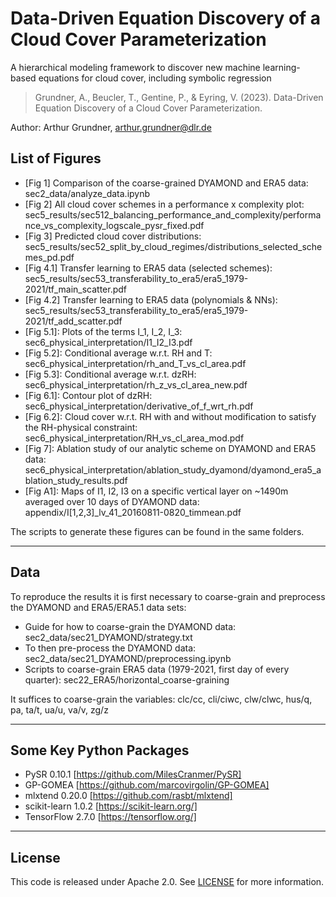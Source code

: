 # Data-Driven Equation Discovery of a Cloud Cover Parameterization
A hierarchical modeling framework to discover new machine learning-based equations for cloud cover, including symbolic regression

> Grundner, A., Beucler, T., Gentine, P., & Eyring, V. (2023). Data-Driven Equation Discovery of a Cloud Cover Parameterization.

Author: Arthur Grundner, [arthur.grundner@dlr.de](mailto:arthur.grundner@dlr.de)

## List of Figures

- [Fig 1] Comparison of the coarse-grained DYAMOND and ERA5 data: sec2_data/analyze_data.ipynb
- [Fig 2] All cloud cover schemes in a performance x complexity plot: sec5_results/sec512_balancing_performance_and_complexity/performance_vs_complexity_logscale_pysr_fixed.pdf
- [Fig 3] Predicted cloud cover distributions: sec5_results/sec52_split_by_cloud_regimes/distributions_selected_schemes_pd.pdf 
- [Fig 4.1] Transfer learning to ERA5 data (selected schemes): sec5_results/sec53_transferability_to_era5/era5_1979-2021/tf_main_scatter.pdf
- [Fig 4.2] Transfer learning to ERA5 data (polynomials & NNs): sec5_results/sec53_transferability_to_era5/era5_1979-2021/tf_add_scatter.pdf
- [Fig 5.1]: Plots of the terms I_1, I_2, I_3: sec6_physical_interpretation/I1_I2_I3.pdf
- [Fig 5.2]: Conditional average w.r.t. RH and T: sec6_physical_interpretation/rh_and_T_vs_cl_area.pdf
- [Fig 5.3]: Conditional average w.r.t. dzRH: sec6_physical_interpretation/rh_z_vs_cl_area_new.pdf
- [Fig 6.1]: Contour plot of dzRH: sec6_physical_interpretation/derivative_of_f_wrt_rh.pdf
- [Fig 6.2]: Cloud cover w.r.t. RH with and without modification to satisfy the RH-physical constraint: sec6_physical_interpretation/RH_vs_cl_area_mod.pdf
- [Fig 7]: Ablation study of our analytic scheme on DYAMOND and ERA5 data: sec6_physical_interpretation/ablation_study_dyamond/dyamond_era5_ablation_study_results.pdf
- [Fig A1]: Maps of I1, I2, I3 on a specific vertical layer on ~1490m averaged over 10 days of DYAMOND data: appendix/I\[1,2,3\]_lv_41_20160811-0820_timmean.pdf

The scripts to generate these figures can be found in the same folders.

------------------------------------------------------------------------

## Data

To reproduce the results it is first necessary to coarse-grain and preprocess the DYAMOND and ERA5/ERA5.1 data sets:
- Guide for how to coarse-grain the DYAMOND data: sec2_data/sec21_DYAMOND/strategy.txt
- To then pre-process the DYAMOND data: sec2_data/sec21_DYAMOND/preprocessing.ipynb
- Scripts to coarse-grain ERA5 data (1979-2021, first day of every quarter): sec22_ERA5/horizontal_coarse-graining

It suffices to coarse-grain the variables: clc/cc, cli/ciwc, clw/clwc, hus/q, pa, ta/t, ua/u, va/v, zg/z

------------------------------------------------------------------------

## Some Key Python Packages

- PySR 0.10.1 [https://github.com/MilesCranmer/PySR]
- GP-GOMEA [https://github.com/marcovirgolin/GP-GOMEA]
- mlxtend 0.20.0 [https://github.com/rasbt/mlxtend]
- scikit-learn 1.0.2 [https://scikit-learn.org/]
- TensorFlow 2.7.0 [https://tensorflow.org/]

------------------------------------------------------------------------

## License
This code is released under Apache 2.0. See [LICENSE](LICENSE) for more information.

